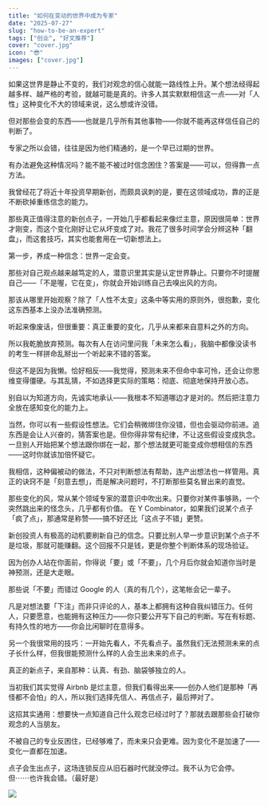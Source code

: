```yaml
---
title: "如何在变动的世界中成为专家"
date: "2025-07-27"
slug: "how-to-be-an-expert"
tags: ["创业", "好文推荐"]
cover: "cover.jpg"
icon: "😎"
images: ["cover.jpg"]
---
```

如果这世界是静止不变的，我们对观念的信心就能一路线性上升。某个想法经得起越多样、越严格的考验，就越可能是真的。许多人其实默默相信这一点——对「人性」这种变化不大的领域来说，这么想或许没错。



但对那些会变的东西——也就是几乎所有其他事物——你就不能再这样信任自己的判断了。



专家之所以会错，往往是因为他们精通的，是一个早已过期的世界。



有办法避免这种情况吗？能不能不被过时信念困住？答案是——可以，但得靠一点方法。



我曾经花了将近十年投资早期新创，而颇具讽刺的是，要在这领域成功，靠的正是不断砍掉重练信念的能力。



那些真正值得注意的新创点子，一开始几乎都看起来像烂主意，原因很简单：世界才刚变，而这个变化刚好让它从坏变成了对。我花了很多时间学会分辨这种「翻盘」，而这套技巧，其实也能套用在一切新想法上。



第一步，养成一种信念：世界一定会变。



那些对自己观点越来越笃定的人，潜意识里其实是认定世界静止。只要你不时提醒自己——「不是喔，它在变」，你就会开始训练自己去嗅出风的方向。



那该从哪里开始观察？除了「人性不太变」这条中等实用的原则外，很抱歉，变化这东西基本上没办法准确预测。



听起来像废话，但很重要：真正重要的变化，几乎从来都来自意料之外的方向。



所以我乾脆放弃预测。每次有人在访问里问我「未来怎么看」，我脑中都像没读书的考生一样拼命乱掰出一个听起来不错的答案。



但这不是因为我懒。恰好相反——我觉得，预测未来不但命中率可怜，还会让你思维变得僵硬。与其乱猜，不如选择更实际的策略：彻底、彻底地保持开放心态。



别自以为知道方向，先诚实地承认——我根本不知道哪边才是对的。然后把注意力全放在感知变化的能力上。



当然，你可以有一些假设性想法。它们会稍微绑住你没错，但也会驱动你前进。追东西是会让人兴奋的，猜答案也是。但你得非常有纪律，不让这些假设变成执念。
一旦别人开始把某个想法跟你绑在一起，那个想法就更可能变成你想相信的东西——这时你就该加倍怀疑它。



我相信，这种偏被动的做法，不只对判断想法有帮助，连产出想法也一样管用。真正的诀窍不是「刻意去想」，而是解决问题时，不打断那些莫名冒出来的直觉。



那些变化的风，常从某个领域专家的潜意识中吹出来。只要你对某件事够熟，一个突然跳出来的怪念头，几乎都有价值。
在 Y Combinator，如果我们说某个点子「疯了点」，那通常是称赞——搞不好还比「这点子不错」更赞。



新创投资人有极高的动机要刷新自己的信念。只要比别人早一步意识到某个点子不是垃圾，那就可能赚翻。这个回报不只是钱，更是你整个判断体系的现场验证。



因为创办人站在你面前，你得说「要」或「不要」，几个月后你就会知道你当时是神预测，还是大走眼。



那些说「不要」而错过 Google 的人（真的有几个），这笔帐会记一辈子。



凡是对想法要「下注」而非只评论的人，基本上都拥有这种自我纠错压力。任何人，只要愿意，也能拥有这种压力——你只要公开写下自己的判断。写在有标题、有持久性的地方——你会比闲聊时在意得多。



另一个我很常用的技巧：一开始先看人，不先看点子。虽然我们无法预测未来的点子长什么样，但我很能预测什么样的人会生出未来的点子。



真正的新点子，来自那种：认真、有劲、脑袋够独立的人。



当初我们其实觉得 Airbnb 是烂主意，但我们看得出来——创办人他们是那种「再怪都不会怕」的人，所以我们选择先信人、再信点子，最后押对了。



这招其实通用：想要快一点知道自己什么观念已经过时了？那就去跟那些会打破你观念的人当朋友。



不被自己的专业反困住，已经够难了，而未来只会更难。因为变化不是加速了——变化一直都在加速。



点子会生出点子，这场连锁反应从旧石器时代就没停过。我不认为它会停。
但⋯⋯也许我会错。（最好是）




![](https://prod-files-secure.s3.us-west-2.amazonaws.com/112d0858-5090-4d34-a606-b75eb8d65fd2/46476355-9cf3-4e99-9b7a-3531bc426380/1000202064.png?X-Amz-Algorithm=AWS4-HMAC-SHA256&X-Amz-Content-Sha256=UNSIGNED-PAYLOAD&X-Amz-Credential=ASIAZI2LB466UGJBMHDH%2F20250731%2Fus-west-2%2Fs3%2Faws4_request&X-Amz-Date=20250731T045537Z&X-Amz-Expires=3600&X-Amz-Security-Token=IQoJb3JpZ2luX2VjEKT%2F%2F%2F%2F%2F%2F%2F%2F%2F%2FwEaCXVzLXdlc3QtMiJHMEUCIQDUM3kPq8EXF98UPbfADW7hhqlALmrqi7nOy4Qy0etwxQIgaNRi3m2VfjrrZJDqTCcNWxh8nSZByOPBauEq%2FSgLIZcqiAQIzf%2F%2F%2F%2F%2F%2F%2F%2F%2F%2FARAAGgw2Mzc0MjMxODM4MDUiDP4%2FQs8dEMxN2VJR1ircAyogXy8Mcb6z5C%2FabFH1Ar4h9K2VadJ84y474FTmKOqL9ydzeTvc28hIGM5eJCtrcPl3Lo0wX3ROGGz7LEtXxSCYPjfn%2FswQlhr73GyYxqJVXsp8X0sK2oMSHjdQYoI0rubg5MTQnPKXXrVqwq2tUTrKRIvY7FAa1dKo225rPN4%2F7RVbALpUnhUW2wTz7Rr2egwia6jYyTNJ2y02GmdfykFIKG8wk7JWdD86JesYdtY%2BRnmgFlnFlTuSNcPzi9u6DHKHkUSy7IOw%2F4UeHHNCVdpC6j32Y%2FuDgVBnZHECCV%2BO1nXI2MPMGzXyZLWBk1pYV%2BpY0%2FKyQUDiS4RSH8Y9lEgtY0rh2sCpczlOCPzKI35kLLxhgrC3X3kIwQ%2BYVqTfcjPtZjQLbYB7YDfrLlMXtXoAlz2ikQ%2B79d56weLXwMXVHuMwle1VZW5uT2aX80wIXCuW%2FPc068cQcUEDTEw2bPd55uvgL520YqAighizCNpiS1q7u9rBGj%2BVs7CcVH7lIwMogFg1O0FNiNT%2FuQRmaKb2DVedERGh%2BEj1kKvSyGaN24GazTadz329LmwGLHwgIg19sdQ13iD6LgF0MvguKswEEl8bDJT52VkD7Qg1hkSbqHpUylDjEZIQ81BPMP3aq8QGOqUB6uIDyT4vPcGq1dIrOdyNivN3sV3gx358QcRxvUCpeLVdedP1VOLkg39fjeGPuRAZgZfpKcOZhR9BsgaRqEEQ%2FGY7n7vlDBns8d5HbxXe7RNAz2%2BaO1Fo3g6GtBB7oIbEUy%2BRLE0z5uQZNUSSLLWz4owMfBwisJ2hz%2BqPR0HGTP%2FFBQ1nB2xCzPzYGkSlOQlypScvsxt9z4dNyyKkVfrl88osJfGc&X-Amz-Signature=b847e9c067ddcc78784ebfb233433cf0be7ce3c5363d5ed36a235f6ab78cb43d&X-Amz-SignedHeaders=host&x-amz-checksum-mode=ENABLED&x-id=GetObject)

